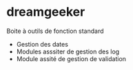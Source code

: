 # dreamgeeker

Boite à outils de fonction standard
* Gestion des dates
* Modules asssiter de gestion des log
* Module assité de gestion de validation
